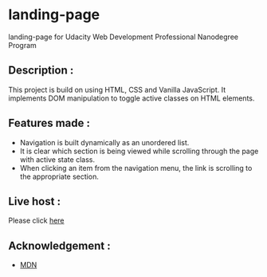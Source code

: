 # landing-page
landing-page for Udacity Web Development Professional Nanodegree Program

## Description :

This project is build on using HTML, CSS and Vanilla JavaScript.
It implements DOM manipulation to toggle active classes on HTML elements.

## Features made :

- Navigation is built dynamically as an unordered list.
- It is clear which section is being viewed while scrolling through the page with active state class.
- When clicking an item from the navigation menu, the link is scrolling to the appropriate section.

## Live host :

Please click [here](https://udacity-laaanding-page.netlify.app/)

## Acknowledgement :

* [MDN](https://developer.mozilla.org/en-US/)